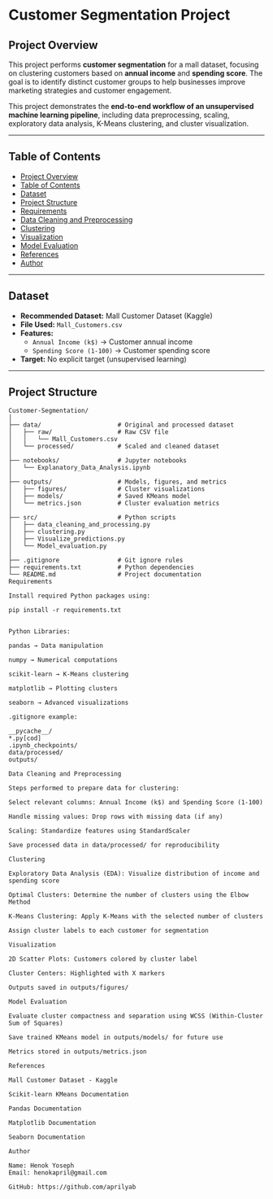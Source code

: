 # Customer Segmentation Project

## Project Overview

This project performs **customer segmentation** for a mall dataset, focusing on clustering customers based on **annual income** and **spending score**. The goal is to identify distinct customer groups to help businesses improve marketing strategies and customer engagement.

This project demonstrates the **end-to-end workflow of an unsupervised machine learning pipeline**, including data preprocessing, scaling, exploratory data analysis, K-Means clustering, and cluster visualization.

---

## Table of Contents

- [Project Overview](#project-overview)
- [Table of Contents](#table-of-contents)
- [Dataset](#dataset)
- [Project Structure](#project-structure)
- [Requirements](#requirements)
- [Data Cleaning and Preprocessing](#data-cleaning-and-preprocessing)
- [Clustering](#clustering)
- [Visualization](#visualization)
- [Model Evaluation](#model-evaluation)
- [References](#references)
- [Author](#author)

---

## Dataset

* **Recommended Dataset:** Mall Customer Dataset (Kaggle)  
* **File Used:** `Mall_Customers.csv`  
* **Features:** 
  - `Annual Income (k$)` → Customer annual income  
  - `Spending Score (1-100)` → Customer spending score  
* **Target:** No explicit target (unsupervised learning)

---

## Project Structure

```text
Customer-Segmentation/
│
├── data/                     # Original and processed dataset
│   ├── raw/                  # Raw CSV file
│   │   └── Mall_Customers.csv
│   └── processed/            # Scaled and cleaned dataset
│
├── notebooks/                # Jupyter notebooks
│   └── Explanatory_Data_Analysis.ipynb
│
├── outputs/                  # Models, figures, and metrics
│   ├── figures/              # Cluster visualizations
│   ├── models/               # Saved KMeans model
│   └── metrics.json          # Cluster evaluation metrics
│
├── src/                      # Python scripts
│   ├── data_cleaning_and_processing.py
│   ├── clustering.py
│   ├── Visualize_predictions.py
│   └── Model_evaluation.py
│
├── .gitignore                # Git ignore rules
├── requirements.txt          # Python dependencies
└── README.md                 # Project documentation
Requirements

Install required Python packages using:

pip install -r requirements.txt


Python Libraries:

pandas → Data manipulation

numpy → Numerical computations

scikit-learn → K-Means clustering

matplotlib → Plotting clusters

seaborn → Advanced visualizations

.gitignore example:

__pycache__/
*.py[cod]
.ipynb_checkpoints/
data/processed/
outputs/

Data Cleaning and Preprocessing

Steps performed to prepare data for clustering:

Select relevant columns: Annual Income (k$) and Spending Score (1-100)

Handle missing values: Drop rows with missing data (if any)

Scaling: Standardize features using StandardScaler

Save processed data in data/processed/ for reproducibility

Clustering

Exploratory Data Analysis (EDA): Visualize distribution of income and spending score

Optimal Clusters: Determine the number of clusters using the Elbow Method

K-Means Clustering: Apply K-Means with the selected number of clusters

Assign cluster labels to each customer for segmentation

Visualization

2D Scatter Plots: Customers colored by cluster label

Cluster Centers: Highlighted with X markers

Outputs saved in outputs/figures/

Model Evaluation

Evaluate cluster compactness and separation using WCSS (Within-Cluster Sum of Squares)

Save trained KMeans model in outputs/models/ for future use

Metrics stored in outputs/metrics.json

References

Mall Customer Dataset - Kaggle

Scikit-learn KMeans Documentation

Pandas Documentation

Matplotlib Documentation

Seaborn Documentation

Author

Name: Henok Yoseph
Email: henokapril@gmail.com

GitHub: https://github.com/aprilyab
